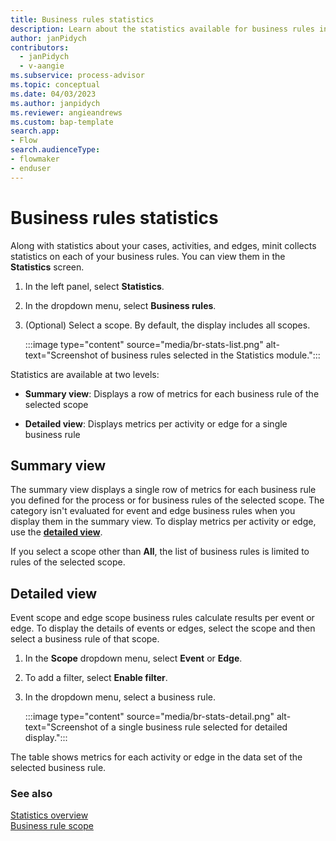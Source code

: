 ```yaml
---
title: Business rules statistics
description: Learn about the statistics available for business rules in minit.
author: janPidych
contributors:
  - janPidych
  - v-aangie
ms.subservice: process-advisor
ms.topic: conceptual
ms.date: 04/03/2023
ms.author: janpidych
ms.reviewer: angieandrews
ms.custom: bap-template
search.app:
- Flow
search.audienceType:
- flowmaker
- enduser
---
```


# Business rules statistics

Along with statistics about your cases, activities, and edges, minit collects statistics on each of your business rules. You can view them in the **Statistics** screen.

1. In the left panel, select **Statistics**.

1. In the dropdown menu, select **Business rules**.

1. (Optional) Select a scope. By default, the display includes all scopes.

    :::image type="content" source="media/br-stats-list.png" alt-text="Screenshot of business rules selected in the Statistics module.":::

Statistics are available at two levels:

- **Summary view**: Displays a row of metrics for each business rule of the selected scope

- **Detailed view**: Displays metrics per activity or edge for a single business rule

## Summary view

The summary view displays a single row of metrics for each business rule you defined for the process or for business rules of the selected scope. The category isn't evaluated for event and edge business rules when you display them in the summary view. To display metrics per activity or edge, use the [**detailed view**](#detailed-view).

If you select a scope other than **All**, the list of business rules is limited to rules of the selected scope.

## Detailed view

Event scope and edge scope business rules calculate results per event or edge. To display the details of events or edges, select the scope and then select a business rule of that scope.

1. In the **Scope** dropdown menu, select **Event** or **Edge**.

1. To add a filter, select **Enable filter**. 

1. In the dropdown menu, select a business rule.

    :::image type="content" source="media/br-stats-detail.png" alt-text="Screenshot of a single business rule selected for detailed display.":::

The table shows metrics for each activity or edge in the data set of the selected business rule.

### See also

[Statistics overview](statistics.md)  
[Business rule scope](business-rule-scope.md)
